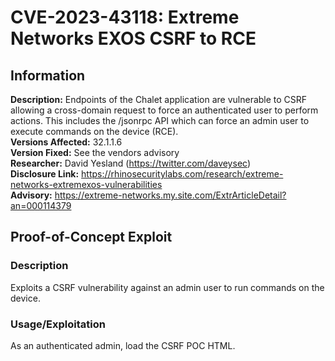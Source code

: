 # CVE-2023-43118: Extreme Networks EXOS CSRF to RCE

## Information
**Description:** Endpoints of the Chalet application are vulnerable to CSRF allowing a cross-domain request to force an authenticated user to perform actions. This includes the /jsonrpc API which can force an admin user to execute commands on the device (RCE).  
**Versions Affected:** 32.1.1.6  
**Version Fixed:** See the vendors advisory  
**Researcher:** David Yesland (https://twitter.com/daveysec)  
**Disclosure Link:** https://rhinosecuritylabs.com/research/extreme-networks-extremexos-vulnerabilities  
**Advisory:** https://extreme-networks.my.site.com/ExtrArticleDetail?an=000114379  

## Proof-of-Concept Exploit
### Description
Exploits a CSRF vulnerability against an admin user to run commands on the device.  

### Usage/Exploitation
As an authenticated admin, load the CSRF POC HTML.  
